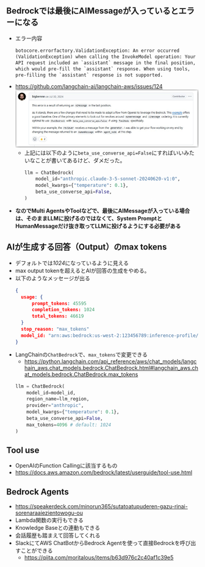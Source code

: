 ## Bedrockでは最後にAIMessageが入っているとエラーになる
- エラー内容  
  ```shell
  botocore.errorfactory.ValidationException: An error occurred (ValidationException) when calling the InvokeModel operation: Your API request included an `assistant` message in the final position, which would pre-fill the `assistant` response. When using tools, pre-filling the `assistant` response is not supported.
  ```
- https://github.com/langchain-ai/langchain-aws/issues/124  
  ![](../../AWS/image/Bedrock_AIMessage_in_the_last_error.jpg)
  - 上記には以下のように`beta_use_converse_api=False`にすればいいみたいなことが書いてあるけど、ダメだった。  
    ```python
    llm = ChatBedrock(
        model_id="anthropic.claude-3-5-sonnet-20240620-v1:0",
        model_kwargs={"temperature": 0.1},
        beta_use_converse_api=False,
    )
    ```
- **なのでMulti AgentsやToolなどで、最後にAIMessageが入っている場合は、そのままLLMに投げるのではなくて、System PromptとHumanMessageだけ抜き取ってLLMに投げるようにする必要がある**

## AIが生成する回答（Output）のmax tokens
- デフォルトでは*1024*になっているように見える
- max output tokenを超えるとAIが回答の生成をやめる。
- 以下のようなメッセージが出る  
  ```json
  {
  	usage: {
  		prompt_tokens: 45595
  		completion_tokens: 1024
  		total_tokens: 46619
  	}
  	stop_reason: "max_tokens"
  	model_id: "arn:aws:bedrock:us-west-2:123456789:inference-profile/us.anthropic.claude-3-7-sonnet-20250219-v1:0"
  }
  ```
- LangChainの`ChatBedrock`で、`max_tokens`で変更できる
  - https://python.langchain.com/api_reference/aws/chat_models/langchain_aws.chat_models.bedrock.ChatBedrock.html#langchain_aws.chat_models.bedrock.ChatBedrock.max_tokens  
  ```python
  llm = ChatBedrock(
      model_id=model_id,
      region_name=llm_region,
      provider="anthropic",
      model_kwargs={"temperature": 0.1},
      beta_use_converse_api=False,
      max_tokens=4096 # default: 1024
  )
  ```

## Tool use
- OpenAIのFunction Callingに該当するもの
- https://docs.aws.amazon.com/bedrock/latest/userguide/tool-use.html

## Bedrock Agents
- https://speakerdeck.com/minorun365/sutatoatupuderen-gazu-rinai-sorenaraaiezientowogu-ou
- Lambda関数の実行もできる
- Knowledge Baseとの連動もできる
- 会話履歴も踏まえて回答してくれる
- SlackにてAWS ChatBotからBedrock Agentを使って直接Bedrockを呼び出すことができる
  - https://qiita.com/moritalous/items/b63d976c2c40af1c39e5